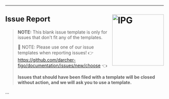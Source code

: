 # <hr /> <sup>Issue Report</sup> <img align="right" alt="IPG" src="../img/logo.large.svg" width="164" valign="middle" />


> **NOTE:** This blank issue template is only for issues that don't fit any of the templates.
>
> 🛑 NOTE: Please use one of our issue templates when reporting issues! 
> 👉 https://github.com/darcher-figo/documentation/issues/new/choose 👈
>
> **Issues that should have been filed with a template will be closed without action, and we will ask you to use a template.**

...
